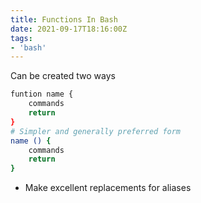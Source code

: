 ```yaml
---
title: Functions In Bash
date: 2021-09-17T18:16:00Z
tags:
- 'bash'
---
```


Can be created two ways

``` bash
funtion name {
    commands
    return
}
# Simpler and generally preferred form
name () {
    commands
    return
}
```

+ Make excellent replacements for aliases
